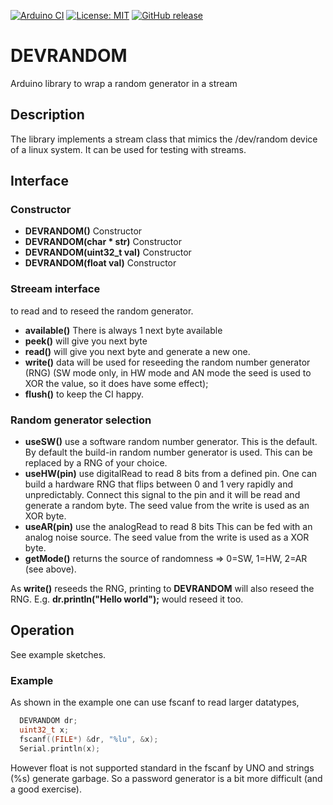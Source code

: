 
[![Arduino CI](https://github.com/RobTillaart/DEVRANDOM/workflows/Arduino%20CI/badge.svg)](https://github.com/marketplace/actions/arduino_ci)
[![License: MIT](https://img.shields.io/badge/license-MIT-green.svg)](https://github.com/RobTillaart/DEVRANDOM/blob/master/LICENSE)
[![GitHub release](https://img.shields.io/github/release/RobTillaart/DEVRANDOM.svg?maxAge=3600)](https://github.com/RobTillaart/DEVRANDOM/releases)

# DEVRANDOM

Arduino library to wrap a random generator in a stream


## Description

The library implements a stream class that mimics the /dev/random
device of a linux system. It can be used for testing with streams.


## Interface

### Constructor

- **DEVRANDOM()** Constructor
- **DEVRANDOM(char \* str)** Constructor
- **DEVRANDOM(uint32_t val)** Constructor
- **DEVRANDOM(float val)** Constructor

### Streeam interface

to read and to reseed the random generator.

- **available()** There is always 1 next byte available
- **peek()** will give you next byte
- **read()** will give you next byte and generate a new one.
- **write()** data will be used for reseeding the random number generator (RNG)
(SW mode only, in HW mode and AN mode the seed is used to XOR the value, so it
does have some effect);
- **flush()** to keep the CI happy.


### Random generator selection

- **useSW()** use a software random number generator. This is the default.
By default the build-in random number generator is used. 
This can be replaced by a RNG of your choice. 
- **useHW(pin)** use digitalRead to read 8 bits from a defined pin.
One can build a hardware RNG that flips between 0 and 1 very rapidly and unpredictably.
Connect this signal to the pin and it will be read and generate a random byte.
The seed value from the write is used as an XOR byte.
- **useAR(pin)** use the analogRead to read 8 bits
This can be fed with an analog noise source.
The seed value from the write is used as a XOR byte.
- **getMode()** returns the source of randomness => 0=SW, 1=HW, 2=AR (see above).

As **write()** reseeds the RNG, printing to **DEVRANDOM** will also reseed the RNG. 
E.g. **dr.println("Hello world");** would reseed it too.


## Operation

See example sketches.


### Example

As shown in the example one can use fscanf to read larger datatypes, 

```cpp
  DEVRANDOM dr;
  uint32_t x;
  fscanf((FILE*) &dr, "%lu", &x);
  Serial.println(x);
```
However float is not supported standard in the fscanf by UNO and strings (%s) generate garbage.
So a password generator is a bit more difficult (and a good exercise).


